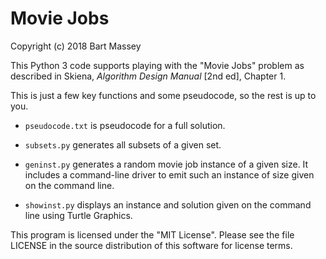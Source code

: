 # Movie Jobs
Copyright (c) 2018 Bart Massey

This Python 3 code supports playing with the "Movie Jobs"
problem as described in Skiena, *Algorithm Design Manual*
[2nd ed], Chapter 1.

This is just a few key functions and some pseudocode, so
the rest is up to you.

* `pseudocode.txt` is pseudocode for a full solution.

* `subsets.py` generates all subsets of a given set.

* `geninst.py` generates a random movie job instance of a
  given size. It includes a command-line driver to
  emit such an instance of size given on the command line.

* `showinst.py` displays an instance and solution given on
  the command line using Turtle Graphics.

This program is licensed under the "MIT License".  Please
see the file LICENSE in the source distribution of this
software for license terms.
